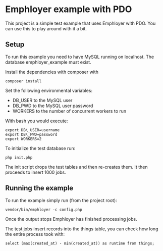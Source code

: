 # Emphloyer example with PDO

This project is a simple test example that uses Emphloyer with PDO. You can use
this to play around with it a bit.

## Setup

To run this example you need to have MySQL running on localhost. The database
emphloyer\_example must exist.

Install the dependencies with composer with

    composer install

Set the following environmental variables:

- DB\_USER to the MySQL user
- DB\_PWD to the MySQL user password
- WORKERS to the number of concurrent workers to run

With bash you would execute:

    export DB\_USER=username
    export DB\_PWD=password
    export WORKERS=2

To initialize the test database run:

    php init.php

The init script drops the test tables and then re-creates them. It then proceeds
to insert 1000 jobs.

## Running the example

To run the example simply run (from the project root):

    vendor/bin/emphloyer -c config.php

Once the output stops Emphloyer has finished processing jobs.

The test jobs insert records into the things table, you can check how long the
entire process took with:

    select (max(created_at) - min(created_at)) as runtime from things;

